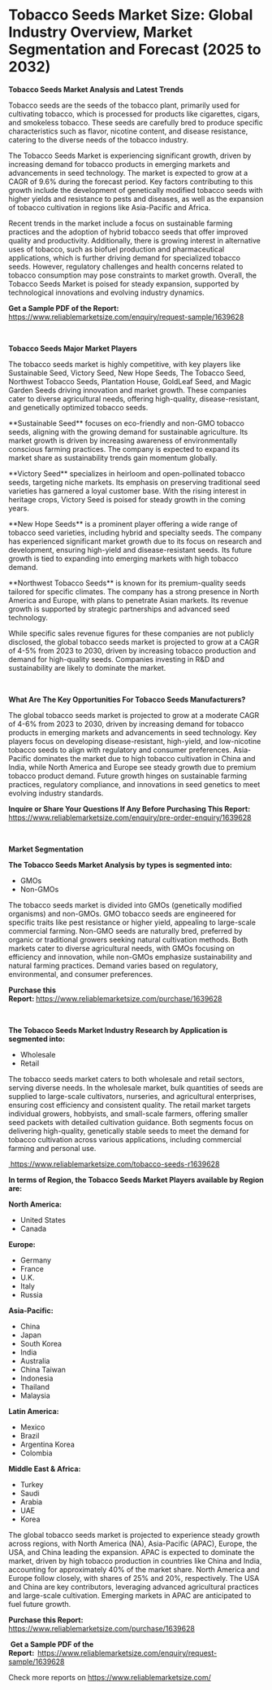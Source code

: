 <p><h1>Tobacco Seeds Market Size: Global Industry Overview, Market Segmentation and Forecast (2025 to 2032)</h1></p><p><strong>Tobacco Seeds Market Analysis and Latest Trends</strong></p>
<p><p>Tobacco seeds are the seeds of the tobacco plant, primarily used for cultivating tobacco, which is processed for products like cigarettes, cigars, and smokeless tobacco. These seeds are carefully bred to produce specific characteristics such as flavor, nicotine content, and disease resistance, catering to the diverse needs of the tobacco industry.</p><p>The Tobacco Seeds Market is experiencing significant growth, driven by increasing demand for tobacco products in emerging markets and advancements in seed technology. The market is expected to grow at a CAGR of 9.6% during the forecast period. Key factors contributing to this growth include the development of genetically modified tobacco seeds with higher yields and resistance to pests and diseases, as well as the expansion of tobacco cultivation in regions like Asia-Pacific and Africa.</p><p>Recent trends in the market include a focus on sustainable farming practices and the adoption of hybrid tobacco seeds that offer improved quality and productivity. Additionally, there is growing interest in alternative uses of tobacco, such as biofuel production and pharmaceutical applications, which is further driving demand for specialized tobacco seeds. However, regulatory challenges and health concerns related to tobacco consumption may pose constraints to market growth. Overall, the Tobacco Seeds Market is poised for steady expansion, supported by technological innovations and evolving industry dynamics.</p></p>
<p><strong>Get a Sample PDF of the Report:&nbsp;</strong> <a href="https://www.reliablemarketsize.com/enquiry/request-sample/1639628?utm_campaign=1845&utm_medium=2&utm_source=Github&utm_content=ia&utm_term=21012025&utm_id=tobacco-seeds">https://www.reliablemarketsize.com/enquiry/request-sample/1639628</a></p>
<p>&nbsp;</p>
<p><strong>Tobacco Seeds Major Market Players</strong></p>
<p><p>The tobacco seeds market is highly competitive, with key players like Sustainable Seed, Victory Seed, New Hope Seeds, The Tobacco Seed, Northwest Tobacco Seeds, Plantation House, GoldLeaf Seed, and Magic Garden Seeds driving innovation and market growth. These companies cater to diverse agricultural needs, offering high-quality, disease-resistant, and genetically optimized tobacco seeds.</p><p>**Sustainable Seed** focuses on eco-friendly and non-GMO tobacco seeds, aligning with the growing demand for sustainable agriculture. Its market growth is driven by increasing awareness of environmentally conscious farming practices. The company is expected to expand its market share as sustainability trends gain momentum globally.</p><p>**Victory Seed** specializes in heirloom and open-pollinated tobacco seeds, targeting niche markets. Its emphasis on preserving traditional seed varieties has garnered a loyal customer base. With the rising interest in heritage crops, Victory Seed is poised for steady growth in the coming years.</p><p>**New Hope Seeds** is a prominent player offering a wide range of tobacco seed varieties, including hybrid and specialty seeds. The company has experienced significant market growth due to its focus on research and development, ensuring high-yield and disease-resistant seeds. Its future growth is tied to expanding into emerging markets with high tobacco demand.</p><p>**Northwest Tobacco Seeds** is known for its premium-quality seeds tailored for specific climates. The company has a strong presence in North America and Europe, with plans to penetrate Asian markets. Its revenue growth is supported by strategic partnerships and advanced seed technology.</p><p>While specific sales revenue figures for these companies are not publicly disclosed, the global tobacco seeds market is projected to grow at a CAGR of 4-5% from 2023 to 2030, driven by increasing tobacco production and demand for high-quality seeds. Companies investing in R&D and sustainability are likely to dominate the market.</p></p>
<p>&nbsp;</p>
<p><strong>What Are The Key Opportunities For Tobacco Seeds Manufacturers?</strong></p>
<p><p>The global tobacco seeds market is projected to grow at a moderate CAGR of 4-6% from 2023 to 2030, driven by increasing demand for tobacco products in emerging markets and advancements in seed technology. Key players focus on developing disease-resistant, high-yield, and low-nicotine tobacco seeds to align with regulatory and consumer preferences. Asia-Pacific dominates the market due to high tobacco cultivation in China and India, while North America and Europe see steady growth due to premium tobacco product demand. Future growth hinges on sustainable farming practices, regulatory compliance, and innovations in seed genetics to meet evolving industry standards.</p></p>
<p><strong>Inquire or Share Your Questions If Any Before Purchasing This Report:</strong> <a href="https://www.reliablemarketsize.com/enquiry/pre-order-enquiry/1639628?utm_campaign=1845&utm_medium=2&utm_source=Github&utm_content=ia&utm_term=21012025&utm_id=tobacco-seeds">https://www.reliablemarketsize.com/enquiry/pre-order-enquiry/1639628</a></p>
<p>&nbsp;</p>
<p><strong>Market Segmentation</strong></p>
<p><strong>The Tobacco Seeds Market Analysis by types is segmented into:</strong></p>
<p><ul><li>GMOs</li><li>Non-GMOs</li></ul></p>
<p><p>The tobacco seeds market is divided into GMOs (genetically modified organisms) and non-GMOs. GMO tobacco seeds are engineered for specific traits like pest resistance or higher yield, appealing to large-scale commercial farming. Non-GMO seeds are naturally bred, preferred by organic or traditional growers seeking natural cultivation methods. Both markets cater to diverse agricultural needs, with GMOs focusing on efficiency and innovation, while non-GMOs emphasize sustainability and natural farming practices. Demand varies based on regulatory, environmental, and consumer preferences.</p></p>
<p><strong>Purchase this Report:&nbsp;</strong><a href="https://www.reliablemarketsize.com/purchase/1639628?utm_campaign=1845&utm_medium=2&utm_source=Github&utm_content=ia&utm_term=21012025&utm_id=tobacco-seeds">https://www.reliablemarketsize.com/purchase/1639628</a></p>
<p>&nbsp;</p>
<p><strong>The Tobacco Seeds Market Industry Research by Application is segmented into:</strong></p>
<p><ul><li>Wholesale</li><li>Retail</li></ul></p>
<p><p>The tobacco seeds market caters to both wholesale and retail sectors, serving diverse needs. In the wholesale market, bulk quantities of seeds are supplied to large-scale cultivators, nurseries, and agricultural enterprises, ensuring cost efficiency and consistent quality. The retail market targets individual growers, hobbyists, and small-scale farmers, offering smaller seed packets with detailed cultivation guidance. Both segments focus on delivering high-quality, genetically stable seeds to meet the demand for tobacco cultivation across various applications, including commercial farming and personal use.</p></p>
<p><a href="https://www.reliablemarketsize.com/tobacco-seeds-r1639628?utm_campaign=1845&utm_medium=2&utm_source=Github&utm_content=ia&utm_term=21012025&utm_id=tobacco-seeds">&nbsp;https://www.reliablemarketsize.com/tobacco-seeds-r1639628</a></p>
<p><strong>In terms of Region, the Tobacco Seeds Market Players available by Region are:</strong></p>
<p>
    <p> <strong> North America: </strong>
        <ul>
            <li>United States</li>
            <li>Canada</li>
        </ul>
        </p> 
    <p> <strong> Europe: </strong>
        <ul>
            <li>Germany</li>
            <li>France</li>
            <li>U.K.</li>
            <li>Italy</li>
            <li>Russia</li>
        </ul>
        </p> 
    <p> <strong> Asia-Pacific: </strong>
        <ul>
            <li>China</li>
            <li>Japan</li>
            <li>South Korea</li>
            <li>India</li>
            <li>Australia</li>
            <li>China Taiwan</li>
            <li>Indonesia</li>
            <li>Thailand</li>
            <li>Malaysia</li>
        </ul>
        </p> 
    <p> <strong> Latin America: </strong>
        <ul>
            <li>Mexico</li>
            <li>Brazil</li>
            <li>Argentina Korea</li>
            <li>Colombia</li>
        </ul>
        </p> 
    <p> <strong> Middle East & Africa: </strong>
        <ul>
            <li>Turkey</li>
            <li>Saudi</li>
            <li>Arabia</li>
            <li>UAE</li>
            <li>Korea</li>
        </ul>
    </p>
    </p>
<p><p>The global tobacco seeds market is projected to experience steady growth across regions, with North America (NA), Asia-Pacific (APAC), Europe, the USA, and China leading the expansion. APAC is expected to dominate the market, driven by high tobacco production in countries like China and India, accounting for approximately 40% of the market share. North America and Europe follow closely, with shares of 25% and 20%, respectively. The USA and China are key contributors, leveraging advanced agricultural practices and large-scale cultivation. Emerging markets in APAC are anticipated to fuel future growth.</p></p>
<p><strong>Purchase this Report: </strong><a href="https://www.reliablemarketsize.com/purchase/1639628?utm_campaign=1845&utm_medium=2&utm_source=Github&utm_content=ia&utm_term=21012025&utm_id=tobacco-seeds">https://www.reliablemarketsize.com/purchase/1639628</a></p>
<p>&nbsp;<strong>Get a Sample PDF of the Report:&nbsp;&nbsp;</strong><a href="https://www.reliablemarketsize.com/enquiry/request-sample/1639628?utm_campaign=1845&utm_medium=2&utm_source=Github&utm_content=ia&utm_term=21012025&utm_id=tobacco-seeds">https://www.reliablemarketsize.com/enquiry/request-sample/1639628</a></p>
<p><strong></strong></p>
<p>Check more reports on <a href="https://www.reliablemarketsize.com/?utm_campaign=1845&utm_medium=2&utm_source=Github&utm_content=ia&utm_term=21012025&utm_id=tobacco-seeds">https://www.reliablemarketsize.com/</a></p>